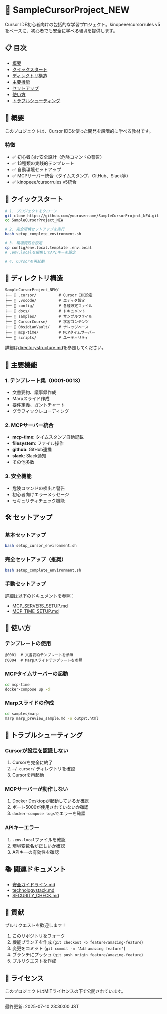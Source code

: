 # 🎯 SampleCursorProject_NEW

Cursor IDE初心者向けの包括的な学習プロジェクト。kinopeee/cursorrules v5をベースに、初心者でも安全に学べる環境を提供します。

## 📋 目次

- [概要](#概要)
- [クイックスタート](#クイックスタート)
- [ディレクトリ構造](#ディレクトリ構造)
- [主要機能](#主要機能)
- [セットアップ](#セットアップ)
- [使い方](#使い方)
- [トラブルシューティング](#トラブルシューティング)

## 🌟 概要

このプロジェクトは、Cursor IDEを使った開発を段階的に学べる教材です。

### 特徴
- ✅ 初心者向け安全設計（危険コマンドの警告）
- ✅ 13種類の実践的テンプレート
- ✅ 自動環境セットアップ
- ✅ MCPサーバー統合（タイムスタンプ、GitHub、Slack等）
- ✅ kinopeee/cursorrules v5統合

## 🚀 クイックスタート

```bash
# 1. プロジェクトをクローン
git clone https://github.com/yourusername/SampleCursorProject_NEW.git
cd SampleCursorProject_NEW

# 2. 完全環境セットアップを実行
bash setup_complete_environment.sh

# 3. 環境変数を設定
cp config/env.local.template .env.local
# .env.localを編集してAPIキーを設定

# 4. Cursorを再起動
```

## 📁 ディレクトリ構造

```
SampleCursorProject_NEW/
├── 📂 .cursor/          # Cursor IDE設定
├── 📂 .vscode/          # エディタ設定
├── 📂 config/           # 各種設定ファイル
├── 📂 docs/             # ドキュメント
├── 📂 samples/          # サンプルファイル
├── 📂 CursorCourse/     # 学習コンテンツ
├── 📂 ObsidianVault/    # ナレッジベース
├── 📂 mcp-time/         # MCPタイムサーバー
└── 📂 scripts/          # ユーティリティ
```

詳細は[directorystructure.md](directorystructure.md)を参照してください。

## 🎯 主要機能

### 1. テンプレート集（0001-0013）
- 文書要約、議事録作成
- Marpスライド作成
- 要件定義、ガントチャート
- グラフィックレコーディング

### 2. MCPサーバー統合
- **mcp-time**: タイムスタンプ自動記載
- **filesystem**: ファイル操作
- **github**: GitHub連携
- **slack**: Slack通知
- その他多数

### 3. 安全機能
- 危険コマンドの検出と警告
- 初心者向けエラーメッセージ
- セキュリティチェック機能

## 🛠️ セットアップ

### 基本セットアップ
```bash
bash setup_cursor_environment.sh
```

### 完全セットアップ（推奨）
```bash
bash setup_complete_environment.sh
```

### 手動セットアップ
詳細は以下のドキュメントを参照：
- [MCP_SERVERS_SETUP.md](docs/setup/MCP_SERVERS_SETUP.md)
- [MCP_TIME_SETUP.md](docs/setup/MCP_TIME_SETUP.md)

## 📖 使い方

### テンプレートの使用
```
@0001  # 文書要約テンプレートを参照
@0004  # Marpスライドテンプレートを参照
```

### MCPタイムサーバーの起動
```bash
cd mcp-time
docker-compose up -d
```

### Marpスライドの作成
```bash
cd samples/marp
marp marp_preview_sample.md -o output.html
```

## 🔧 トラブルシューティング

### Cursorが設定を認識しない
1. Cursorを完全に終了
2. `~/.cursor/` ディレクトリを確認
3. Cursorを再起動

### MCPサーバーが動作しない
1. Docker Desktopが起動しているか確認
2. ポート5000が使用されていないか確認
3. `docker-compose logs`でエラーを確認

### APIキーエラー
1. `.env.local`ファイルを確認
2. 環境変数名が正しいか確認
3. APIキーの有効性を確認

## 📚 関連ドキュメント

- [安全ガイドライン.md](安全ガイドライン.md)
- [technologystack.md](technologystack.md)
- [SECURITY_CHECK.md](docs/setup/SECURITY_CHECK.md)

## 🤝 貢献

プルリクエストを歓迎します！
1. このリポジトリをフォーク
2. 機能ブランチを作成 (`git checkout -b feature/amazing-feature`)
3. 変更をコミット (`git commit -m 'Add amazing feature'`)
4. ブランチにプッシュ (`git push origin feature/amazing-feature`)
5. プルリクエストを作成

## 📄 ライセンス

このプロジェクトはMITライセンスの下で公開されています。

---
最終更新: 2025-07-10 23:30:00 JST 